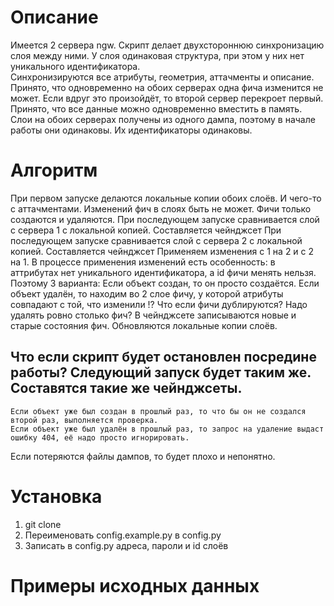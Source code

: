 # Описание

Имеется 2 сервера ngw. Скрипт делает двухстороннюю синхронизацию слоя между ними. У слоя одинаковая структура, при этом у них нет уникального идентификатора.  
Синхронизируются все атрибуты, геометрия, аттачменты и описание.
Принято, что одновременно на обоих серверах одна фича изменится не может. Если вдруг это произойдёт, то второй сервер перекроет первый.
Принято, что все данные можно одновременно вместить в память.
Слои на обоих серверах получены из одного дампа, поэтому в начале работы они одинаковы. Их идентификаторы одинаковы.

# Алгоритм

При первом запуске делаются локальные копии обоих слоёв. И чего-то с аттачментами.
Изменений фич в слоях быть не может. Фичи только создаются и удаляются. 
При последующем запуске сравнивается слой с сервера 1 с локальной копией. Составляется чейнджсет
При последующем запуске сравнивается слой с сервера 2 с локальной копией. Составляется чейнджсет
Применяем изменения с 1 на 2 и с 2 на 1.
	В процессе применения изменений есть особенность: в аттрибутах нет уникального идентификатора, а id фичи менять нельзя. Поэтому 3 варианта:
	Если объект создан, то он просто создаётся.
	Если объект удалён, то находим во 2 слое фичу, у которой атрибуты  совпадают с той, что изменили !? Что если фичи дублируются? Надо удалять ровно столько фич?
	В чейнджсете записываются новые и старые состояния фич.
Обновляются локальные копии слоёв.

## Что если скрипт будет остановлен посредине работы? Следующий запуск будет таким же. Составятся такие же чейнджсеты. 
	Если объект уже был создан в прошлый раз, то что бы он не создался второй раз, выполняется проверка.
	Если объект уже был удалён в прошлый раз, то запрос на удаление выдаст ошибку 404, её надо просто игнорировать.

Если потеряются файлы дампов, то будет плохо и непонятно.

# Установка

1. git clone
2. Переименовать config.example.py в config.py
3. Записать в config.py адреса, пароли и id слоёв

# Примеры исходных данных

```

```

